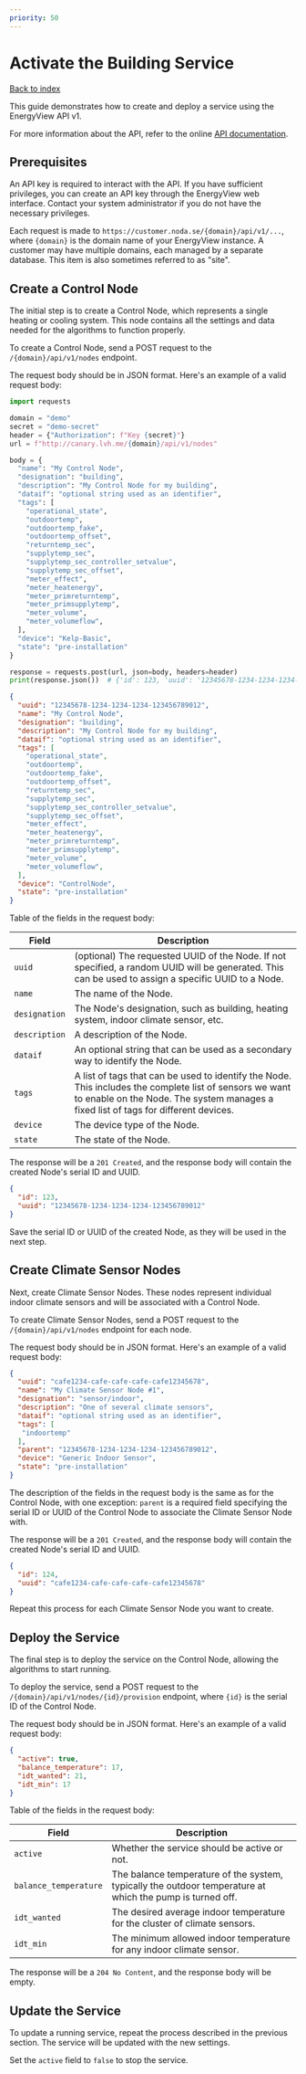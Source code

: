 ```yaml
---
priority: 50
---
```


# Activate the Building Service

[Back to index](/index.html)

This guide demonstrates how to create and deploy a service using the EnergyView API v1.

For more information about the API, refer to the online [API documentation](https://customer.noda.se/api/v1).

## Prerequisites

An API key is required to interact with the API. If you have sufficient privileges, you can create an API key through the EnergyView web interface. Contact your system administrator if you do not have the necessary privileges.

Each request is made to `https://customer.noda.se/{domain}/api/v1/...`, where `{domain}` is the domain name of your EnergyView instance. A customer may have multiple domains, each managed by a separate database. This item is also sometimes referred to as "site".

## Create a Control Node

The initial step is to create a Control Node, which represents a single heating or cooling system. This node contains all the settings and data needed for the algorithms to function properly.

To create a Control Node, send a POST request to the `/{domain}/api/v1/nodes` endpoint.

The request body should be in JSON format. Here's an example of a valid request body:

```python
import requests

domain = "demo"
secret = "demo-secret"
header = {"Authorization": f"Key {secret}"}
url = f"http://canary.lvh.me/{domain}/api/v1/nodes"

body = {
  "name": "My Control Node",
  "designation": "building",
  "description": "My Control Node for my building",
  "dataif": "optional string used as an identifier",
  "tags": [
    "operational_state",
    "outdoortemp",
    "outdoortemp_fake",
    "outdoortemp_offset",
    "returntemp_sec",
    "supplytemp_sec",
    "supplytemp_sec_controller_setvalue",
    "supplytemp_sec_offset",
    "meter_effect",
    "meter_heatenergy",
    "meter_primreturntemp",
    "meter_primsupplytemp",
    "meter_volume",
    "meter_volumeflow",
  ],
  "device": "Kelp-Basic",
  "state": "pre-installation"
}

response = requests.post(url, json=body, headers=header)
print(response.json())  # {'id': 123, 'uuid': '12345678-1234-1234-1234-123456789012'}
```
```json
{
  "uuid": "12345678-1234-1234-1234-123456789012",
  "name": "My Control Node",
  "designation": "building",
  "description": "My Control Node for my building",
  "dataif": "optional string used as an identifier",
  "tags": [
    "operational_state",
    "outdoortemp",
    "outdoortemp_fake",
    "outdoortemp_offset",
    "returntemp_sec",
    "supplytemp_sec",
    "supplytemp_sec_controller_setvalue",
    "supplytemp_sec_offset",
    "meter_effect",
    "meter_heatenergy",
    "meter_primreturntemp",
    "meter_primsupplytemp",
    "meter_volume",
    "meter_volumeflow",
  ],
  "device": "ControlNode",
  "state": "pre-installation"
}
```

Table of the fields in the request body:


| Field | Description |
| --- | --- |
| `uuid` | (optional) The requested UUID of the Node. If not specified, a random UUID will be generated. This can be used to assign a specific UUID to a Node. |
| `name` | The name of the Node. |
| `designation` | The Node's designation, such as building, heating system, indoor climate sensor, etc. |
| `description` | A description of the Node. |
| `dataif` | An optional string that can be used as a secondary way to identify the Node. |
| `tags` | A list of tags that can be used to identify the Node. This includes the complete list of sensors we want to enable on the Node. The system manages a fixed list of tags for different devices. |
| `device` | The device type of the Node. |
| `state` | The state of the Node. |


The response will be a `201 Created`, and the response body will contain the created Node's serial ID and UUID.

```json
{
  "id": 123,
  "uuid": "12345678-1234-1234-1234-123456789012"
}
```

Save the serial ID or UUID of the created Node, as they will be used in the next step.


## Create Climate Sensor Nodes

Next, create Climate Sensor Nodes. These nodes represent individual indoor climate sensors and will be associated with a Control Node.

To create Climate Sensor Nodes, send a POST request to the `/{domain}/api/v1/nodes` endpoint for each node.

The request body should be in JSON format. Here's an example of a valid request body:

```json
{
  "uuid": "cafe1234-cafe-cafe-cafe-cafe12345678",
  "name": "My Climate Sensor Node #1",
  "designation": "sensor/indoor",
  "description": "One of several climate sensors",
  "dataif": "optional string used as an identifier",
  "tags": [
   "indoortemp"
  ],
  "parent": "12345678-1234-1234-1234-123456789012",
  "device": "Generic Indoor Sensor",
  "state": "pre-installation"
}
```

The description of the fields in the request body is the same as for the Control Node, with one exception: `parent` is a required field specifying the serial ID or UUID of the Control Node to associate the Climate Sensor Node with.

The response will be a `201 Created`, and the response body will contain the created Node's serial ID and UUID.

```json
{
  "id": 124,
  "uuid": "cafe1234-cafe-cafe-cafe-cafe12345678"
}
```

Repeat this process for each Climate Sensor Node you want to create.


## Deploy the Service

The final step is to deploy the service on the Control Node, allowing the algorithms to start running.

To deploy the service, send a POST request to the `/{domain}/api/v1/nodes/{id}/provision` endpoint, where `{id}` is the serial ID of the Control Node.

The request body should be in JSON format. Here's an example of a valid request body:

```json
{
  "active": true,
  "balance_temperature": 17,
  "idt_wanted": 21,
  "idt_min": 17
}
```

Table of the fields in the request body:

| Field | Description |
| --- | --- |
| `active` | Whether the service should be active or not. |
| `balance_temperature` | The balance temperature of the system, typically the outdoor temperature at which the pump is turned off. |
| `idt_wanted` | The desired average indoor temperature for the cluster of climate sensors. |
| `idt_min` | The minimum allowed indoor temperature for any indoor climate sensor. |

The response will be a `204 No Content`, and the response body will be empty.


## Update the Service

To update a running service, repeat the process described in the previous section. The service will be updated with the new settings.

Set the `active` field to `false` to stop the service.
